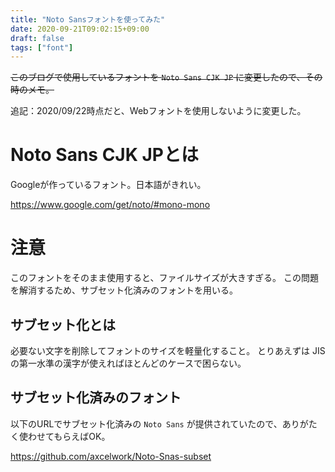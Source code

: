 ```yaml
---
title: "Noto Sansフォントを使ってみた"
date: 2020-09-21T09:02:15+09:00
draft: false
tags: ["font"]
---
```


~~このブログで使用しているフォントを `Noto Sans CJK JP` に変更したので、その時のメモ。~~

追記：2020/09/22時点だと、Webフォントを使用しないように変更した。

# Noto Sans CJK JPとは

Googleが作っているフォント。日本語がきれい。

https://www.google.com/get/noto/#mono-mono

# 注意

このフォントをそのまま使用すると、ファイルサイズが大きすぎる。
この問題を解消するため、サブセット化済みのフォントを用いる。

## サブセット化とは

必要ない文字を削除してフォントのサイズを軽量化すること。
とりあえずは JISの第一水準の漢字が使えればほとんどのケースで困らない。

## サブセット化済みのフォント

以下のURLでサブセット化済みの `Noto Sans` が提供されていたので、ありがたく使わせてもらえばOK。

https://github.com/axcelwork/Noto-Snas-subset

